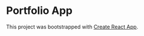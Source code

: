 # Portfolio App

This project was bootstrapped with [Create React App](https://github.com/facebook/create-react-app).
